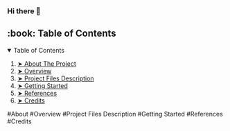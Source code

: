 ### Hi there 👋

<!-- TABLE OF CONTENTS -->
<h2 id="table-of-contents"> :book: Table of Contents</h2>

<details open="open">
  <summary>Table of Contents</summary>
  <ol>
    <li><a href="#about"> ➤ About The Project</a></li>
    <li><a href="#ovevw"> ➤ Overview</a></li>
    <li><a href="#prdes"> ➤ Project Files Description</a></li>
    <li><a href="#gtstd"> ➤ Getting Started</a></li>
    <li><a href="#refcs"> ➤ References</a></li>
    <li><a href="#creds"> ➤ Credits</a></li>
  </ol>
</details>

<!--
**faaktap/faaktap** is a ✨ _special_ ✨ repository because its `README.md` (this file) appears on your GitHub profile.

Here are some ideas to get you started:

- 🔭 I’m currently working on ...
- 🌱 I’m currently learning ...
- 👯 I’m looking to collaborate on ...
- 🤔 I’m looking for help with ...
- 💬 Ask me about ...
- 📫 How to reach me: ...
- 😄 Pronouns: ...
- ⚡ Fun fact: ...
-->


<a name="about">
  #About
  
  
  
<a name="ovevw"  id="ovevw">
  #Overview

<a name="prdes"  id="prdes">
  #Project Files Description

<a name="gtstd"  id="gtstd">
  #Getting Started

<a name="refcs"  id="refcs">  
  #References
  
<a name="creds"  id="creds">    
  #Credits
